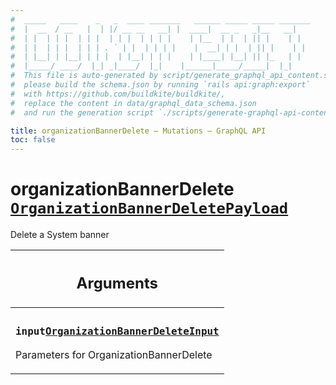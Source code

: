 ```yaml
---
#  _____   ____    _   _  ____ _______   ______ _____ _____ _______
#  |  __  / __   |  | |/ __ __   __| |  ____|  __ _   _|__   __|
#  | |  | | |  | | |  | | |  | | | |    | |__  | |  | || |    | |
#  | |  | | |  | | | . ` | |  | | | |    |  __| | |  | || |    | |
#  | |__| | |__| | | |  | |__| | | |    | |____| |__| || |_   | |
#  |_____/ ____/  |_| _|____/  |_|    |______|_____/_____|  |_|
#  This file is auto-generated by script/generate_graphql_api_content.sh,
#  please build the schema.json by running `rails api:graph:export`
#  with https://github.com/buildkite/buildkite/,
#  replace the content in data/graphql_data_schema.json
#  and run the generation script `./scripts/generate-graphql-api-content.sh`.

title: organizationBannerDelete – Mutations – GraphQL API
toc: false
---
```

<!-- vale off -->
<h1 class="has-pills" data-algolia-exclude>
  organizationBannerDelete
  <a href="/docs/apis/graphql/schemas/object/organizationbannerdeletepayload" class="pill pill--object pill--normal-case pill--large" title="Go to OBJECT OrganizationBannerDeletePayload"><code>OrganizationBannerDeletePayload</code></a>

</h1>
<!-- vale on -->


Delete a System banner

<table class="responsive-table responsive-table--single-column-rows">
  <thead>
    <th>
      <h2 data-algolia-exclude>Arguments</h2>
    </th>
  </thead>
  <tbody>
    <tr><td><h3 class="is-small has-pills"><code>input</code><a href="/docs/apis/graphql/schemas/input_object/organizationbannerdeleteinput" class="pill pill--input_object pill--normal-case pill--medium" title="Go to INPUT_OBJECT OrganizationBannerDeleteInput"><code>OrganizationBannerDeleteInput</code></a></h3><p>Parameters for OrganizationBannerDelete</p></td></tr>
  </tbody>
</table>
